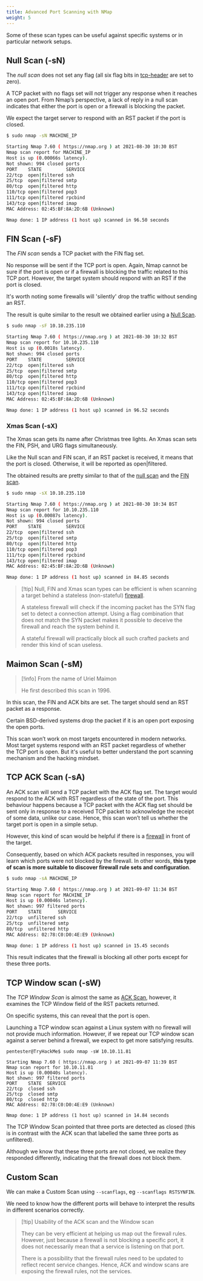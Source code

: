 ```yaml
---
title: Advanced Port Scanning with NMap
weight: 5
---
```


Some of these scan types can be useful against specific systems or in particular network setups.

## Null Scan (-sN)

The _null scan_ does not set any flag (all six flag bits in [tcp-header](/knowledge/OffSec/tools/nmap/tcp-header.md) are set to zero).

A TCP packet with no flags set will not trigger any response when it reaches an open port. From Nmap’s perspective, a lack of reply in a null scan indicates that either the port is open or a firewall is blocking the packet.

We expect the target server to respond with an RST packet if the port is closed.

```sh
$ sudo nmap -sN MACHINE_IP

Starting Nmap 7.60 ( https://nmap.org ) at 2021-08-30 10:30 BST
Nmap scan report for MACHINE_IP
Host is up (0.00066s latency).
Not shown: 994 closed ports
PORT    STATE         SERVICE
22/tcp  open|filtered ssh
25/tcp  open|filtered smtp
80/tcp  open|filtered http
110/tcp open|filtered pop3
111/tcp open|filtered rpcbind
143/tcp open|filtered imap
MAC Address: 02:45:BF:8A:2D:6B (Unknown)

Nmap done: 1 IP address (1 host up) scanned in 96.50 seconds
```

## FIN Scan (-sF)

The _FIN scan_ sends a TCP packet with the FIN flag set.

No response will be sent if the TCP port is open. Again, Nmap cannot be sure if the port is open or if a firewall is blocking the traffic related to this TCP port. However, the target system should respond with an RST if the port is closed.

It's worth noting some firewalls will 'silently' drop the traffic without sending an RST.

The result is quite similar to the result we obtained earlier using a [Null Scan](/knowledge/OffSec/tools/nmap/ports-scanning-advanced.md#Null%20Scan%20-sN).

```sh
$ sudo nmap -sF 10.10.235.110

Starting Nmap 7.60 ( https://nmap.org ) at 2021-08-30 10:32 BST
Nmap scan report for 10.10.235.110
Host is up (0.0018s latency).
Not shown: 994 closed ports
PORT    STATE         SERVICE
22/tcp  open|filtered ssh
25/tcp  open|filtered smtp
80/tcp  open|filtered http
110/tcp open|filtered pop3
111/tcp open|filtered rpcbind
143/tcp open|filtered imap
MAC Address: 02:45:BF:8A:2D:6B (Unknown)

Nmap done: 1 IP address (1 host up) scanned in 96.52 seconds
```

### Xmas Scan (-sX)

The Xmas scan gets its name after Christmas tree lights. An Xmas scan sets the FIN, PSH, and URG flags simultaneously.

Like the Null scan and FIN scan, if an RST packet is received, it means that the port is closed. Otherwise, it will be reported as open|filtered.

The obtained results are pretty similar to that of the [null scan](/knowledge/OffSec/tools/nmap/ports-scanning-advanced.md) and the [FIN scan](/knowledge/OffSec/tools/nmap/ports-scanning-advanced.md).

```sh
$ sudo nmap -sX 10.10.235.110

Starting Nmap 7.60 ( https://nmap.org ) at 2021-08-30 10:34 BST
Nmap scan report for 10.10.235.110
Host is up (0.00087s latency).
Not shown: 994 closed ports
PORT    STATE         SERVICE
22/tcp  open|filtered ssh
25/tcp  open|filtered smtp
80/tcp  open|filtered http
110/tcp open|filtered pop3
111/tcp open|filtered rpcbind
143/tcp open|filtered imap
MAC Address: 02:45:BF:8A:2D:6B (Unknown)

Nmap done: 1 IP address (1 host up) scanned in 84.85 seconds
```

> [!tip] Null, FIN and Xmas scan types can be efficient is when scanning a target behind a stateless (non-stateful) [firewall](/knowledge/OffSec/hardening/firewall.md).
>
> A stateless firewall will check if the incoming packet has the SYN flag set to detect a connection attempt. Using a flag combination that does not match the SYN packet makes it possible to deceive the firewall and reach the system behind it.
>
> A stateful firewall will practically block all such crafted packets and render this kind of scan useless.

## Maimon Scan (-sM)

> [!info] From the name of Uriel Maimon
>
> He first described this scan in 1996.

In this scan, the FIN and ACK bits are set. The target should send an RST packet as a response.

Certain BSD-derived systems drop the packet if it is an open port exposing the open ports.

This scan won’t work on most targets encountered in modern networks. Most target systems respond with an RST packet regardless of whether the TCP port is open. But it's useful to better understand the port scanning mechanism and the hacking mindset.

## TCP ACK Scan (-sA)

An ACK scan will send a TCP packet with the ACK flag set. The target would respond to the ACK with RST regardless of the state of the port. This behaviour happens because a TCP packet with the ACK flag set should be sent only in response to a received TCP packet to acknowledge the receipt of some data, unlike our case. Hence, this scan won’t tell us whether the target port is open in a simple setup.

However, this kind of scan would be helpful if there is a [firewall](/knowledge/OffSec/hardening/firewall.md) in front of the target.

Consequently, based on which ACK packets resulted in responses, you will learn which ports were not blocked by the firewall. In other words, **this type of scan is more suitable to discover firewall rule sets and configuration**.

```sh
$ sudo nmap -sA MACHINE_IP

Starting Nmap 7.60 ( https://nmap.org ) at 2021-09-07 11:34 BST
Nmap scan report for MACHINE_IP
Host is up (0.00046s latency).
Not shown: 997 filtered ports
PORT    STATE      SERVICE
22/tcp  unfiltered ssh
25/tcp  unfiltered smtp
80/tcp  unfiltered http
MAC Address: 02:78:C0:D0:4E:E9 (Unknown)

Nmap done: 1 IP address (1 host up) scanned in 15.45 seconds
```

This result indicates that the firewall is blocking all other ports except for these three ports.

## TCP Window scan (-sW)

The _TCP Window Scan_ is almost the same as [ACK Scan](/knowledge/OffSec/tools/nmap/ports-scanning-advanced.md), however, it examines the TCP Window field of the RST packets returned.

On specific systems, this can reveal that the port is open.

Launching a TCP window scan against a Linux system with no firewall will not provide much information. However, if we repeat our TCP window scan against a server behind a firewall, we expect to get more satisfying results.

```shell-session
pentester@TryHackMe$ sudo nmap -sW 10.10.11.81

Starting Nmap 7.60 ( https://nmap.org ) at 2021-09-07 11:39 BST
Nmap scan report for 10.10.11.81
Host is up (0.00040s latency).
Not shown: 997 filtered ports
PORT    STATE  SERVICE
22/tcp  closed ssh
25/tcp  closed smtp
80/tcp  closed http
MAC Address: 02:78:C0:D0:4E:E9 (Unknown)

Nmap done: 1 IP address (1 host up) scanned in 14.84 seconds
```

The TCP Window Scan pointed that three ports are detected as closed (this is in contrast with the ACK scan that labelled the same three ports as unfiltered).

Although we know that these three ports are not closed, we realize they responded differently, indicating that the firewall does not block them.

## Custom Scan

We can make a Custom Scan using `--scanflags`, eg `--scanflags RSTSYNFIN`.

We need to know how the different ports will behave to interpret the results in different scenarios correctly.

> [!tip] Usability of the ACK scan and the Window scan
>
> They can be very efficient at helping us map out the firewall rules. However, just because a firewall is not blocking a specific port, it does not necessarily mean that a service is listening on that port.
>
> There is a possibility that the firewall rules need to be updated to reflect recent service changes. Hence, ACK and window scans are exposing the firewall rules, not the services.
